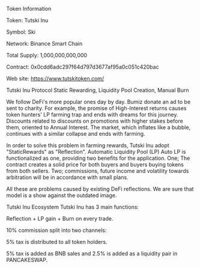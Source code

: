 Token Information

Token: Tutski Inu 

Symbol: Ski

Network: Binance Smart Chain 

Total Supply: 1,000,000,000,000

Contract: 0x0cdd6adc297f64d797d3677af95a0c051c420bac

Web site: https://www.tutskitoken.com/


Tutski Inu Protocol
Static Rewarding, Liquidity Pool Creation, Manual Burn

We follow DeFi's more popular ones day by day. Bumiz donate an ad to be sent to charity. For example, the promise of High-Interest returns causes token hunters' LP farming trap and ends with dreams for this journey. Discounts related to discounts on promotions with higher stakes before them, oriented to Annual  Interest.  The  market,  which  inflates  like  a  bubble,  continues  with  a similar collapse and ends with farming.

In order to solve this problem in farming rewards, Tutski Inu adopt "StaticRewards" as "Reflection". 
Automatic Liquidity Pool (LP)
Auto LP is functionalized as one, providing two benefits for the application. One; The contract creates a solid price for both buyers and buyers buying tokens from both sellers. Two; commissions, future income and volatility towards arbitration will be in accordance with small plans.

All these are problems caused by existing DeFi reflections. We are sure that model is a show against the outdated image.


Tutski Inu Ecosystem
Tutski Inu has 3 main functions:

Reflection + LP gain + Burn on every trade.

10% commission split into two channels:

5% tax is distributed to all token holders.

5% tax is added as BNB sales and 2.5% is added as a liquidity pair in PANCAKESWAP.
